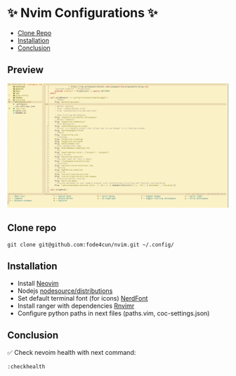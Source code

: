 # ✨ Nvim Configurations ✨

* [Clone Repo](#clone-repo)
* [Installation](#installation)
* [Conclusion](#conclusion)

## Preview

![nvim-preview](./preview/nvim-configurations-preview.png "Preview")

## Clone repo

    git clone git@github.com:fode4cun/nvim.git ~/.config/

## Installation

* Install [Neovim](https://neovim.io/)
* Nodejs [nodesource/distributions](https://github.com/nodesource/distributions#table-of-contents)
* Set default terminal font (for icons) [NerdFont](https://www.nerdfonts.com/font-downloads)
* Install ranger with dependencies [Rnvimr](https://github.com/kevinhwang91/rnvimr#dependence)
* Configure python paths in next files (paths.vim, coc-settings.json)

## Conclusion

✅ Check nevoim health with next command:

    :checkhealth
